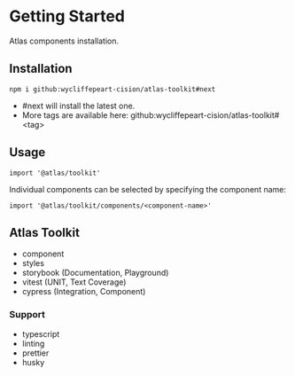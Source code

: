 # Getting Started 

Atlas components installation.

## Installation

```
npm i github:wycliffepeart-cision/atlas-toolkit#next
```

- #next will install the latest one.
- More tags are available here: github:wycliffepeart-cision/atlas-toolkit#\<tag\>

## Usage

```
import '@atlas/toolkit'
```

Individual components can be selected by specifying the component name:

```
import '@atlas/toolkit/components/<component-name>'
```

## Atlas Toolkit

- component
- styles
- storybook (Documentation, Playground)
- vitest (UNIT, Text Coverage)
- cypress (Integration, Component)

### Support

- typescript
- linting
- prettier
- husky
